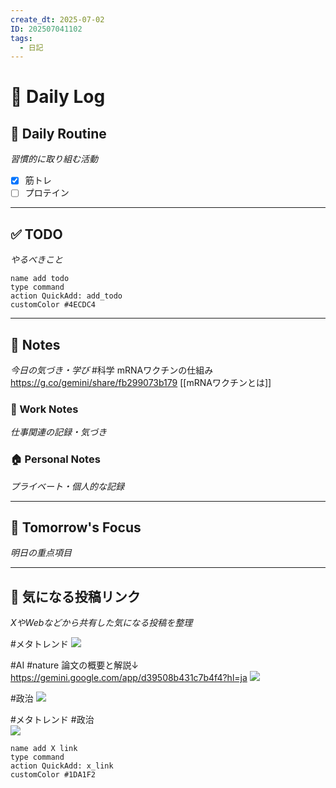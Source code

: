 ```yaml
---
create_dt: 2025-07-02
ID: 202507041102
tags:
  - 日記
---
```


# 📅 Daily Log

## 💪 Daily Routine
*習慣的に取り組む活動*

- [x] 筋トレ
- [ ] プロテイン

---

## ✅ TODO
*やるべきこと*

```button
name add todo
type command
action QuickAdd: add_todo
customColor #4ECDC4
```

---

## 📝 Notes
*今日の気づき・学び*
#科学
mRNAワクチンの仕組み
https://g.co/gemini/share/fb299073b179
[[mRNAワクチンとは]]
### 💼 Work Notes
*仕事関連の記録・気づき*



### 🏠 Personal Notes  
*プライベート・個人的な記録*



---

## 🎯 Tomorrow's Focus
*明日の重点項目*

---

## 🔗 気になる投稿リンク
*XやWebなどから共有した気になる投稿を整理*

#メタトレンド 
![](https://x.com/goroman/status/1940924724001100188?s=61)

#AI #nature
論文の概要と解説↓
https://gemini.google.com/app/d39508b431c7b4f4?hl=ja
![](https://x.com/momentumyy/status/1940609347975106734?s=61)

#政治
![](https://x.com/kazuneiwasa/status/1940671193180524890?s=61)

#メタトレンド #政治   
![](https://x.com/kazuya78/status/1940577175641694501?s=12)
```button
name add X link
type command
action QuickAdd: x_link
customColor #1DA1F2
```

